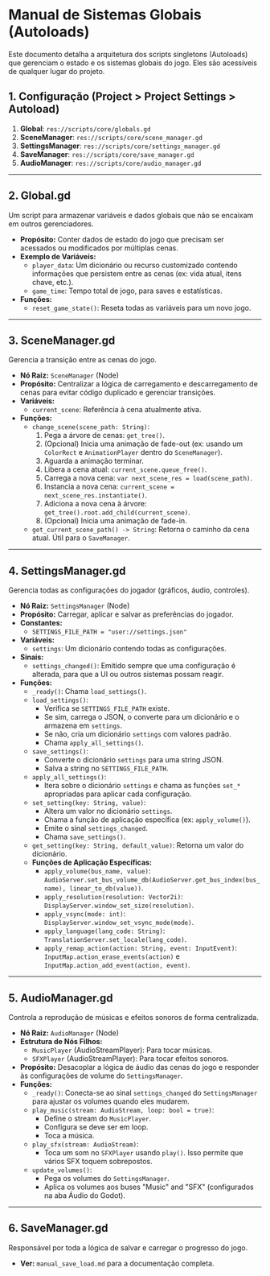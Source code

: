 # Manual de Sistemas Globais (Autoloads)

Este documento detalha a arquitetura dos scripts singletons (Autoloads) que gerenciam o estado e os sistemas globais do jogo. Eles são acessíveis de qualquer lugar do projeto.

## 1. Configuração (Project > Project Settings > Autoload)

1.  **Global**: `res://scripts/core/globals.gd`
2.  **SceneManager**: `res://scripts/core/scene_manager.gd`
3.  **SettingsManager**: `res://scripts/core/settings_manager.gd`
4.  **SaveManager**: `res://scripts/core/save_manager.gd`
5.  **AudioManager**: `res://scripts/core/audio_manager.gd`

---

## 2. Global.gd

Um script para armazenar variáveis e dados globais que não se encaixam em outros gerenciadores.

- **Propósito:** Conter dados de estado do jogo que precisam ser acessados ou modificados por múltiplas cenas.
- **Exemplo de Variáveis:**
  - `player_data`: Um dicionário ou recurso customizado contendo informações que persistem entre as cenas (ex: vida atual, itens chave, etc.).
  - `game_time`: Tempo total de jogo, para saves e estatísticas.
- **Funções:**
  - `reset_game_state()`: Reseta todas as variáveis para um novo jogo.

---

## 3. SceneManager.gd

Gerencia a transição entre as cenas do jogo.

- **Nó Raiz:** `SceneManager` (Node)
- **Propósito:** Centralizar a lógica de carregamento e descarregamento de cenas para evitar código duplicado e gerenciar transições.
- **Variáveis:**
  - `current_scene`: Referência à cena atualmente ativa.
- **Funções:**
  - `change_scene(scene_path: String)`:
    1.  Pega a árvore de cenas: `get_tree()`.
    2.  (Opcional) Inicia uma animação de fade-out (ex: usando um `ColorRect` e `AnimationPlayer` dentro do `SceneManager`).
    3.  Aguarda a animação terminar.
    4.  Libera a cena atual: `current_scene.queue_free()`.
    5.  Carrega a nova cena: `var next_scene_res = load(scene_path)`.
    6.  Instancia a nova cena: `current_scene = next_scene_res.instantiate()`.
    7.  Adiciona a nova cena à árvore: `get_tree().root.add_child(current_scene)`.
    8.  (Opcional) Inicia uma animação de fade-in.
  - `get_current_scene_path() -> String`: Retorna o caminho da cena atual. Útil para o `SaveManager`.

---

## 4. SettingsManager.gd

Gerencia todas as configurações do jogador (gráficos, áudio, controles).

- **Nó Raiz:** `SettingsManager` (Node)
- **Propósito:** Carregar, aplicar e salvar as preferências do jogador.
- **Constantes:**
  - `SETTINGS_FILE_PATH = "user://settings.json"`
- **Variáveis:**
  - `settings`: Um dicionário contendo todas as configurações.
- **Sinais:**
  - `settings_changed()`: Emitido sempre que uma configuração é alterada, para que a UI ou outros sistemas possam reagir.
- **Funções:**
  - `_ready()`: Chama `load_settings()`.
  - `load_settings()`:
    - Verifica se `SETTINGS_FILE_PATH` existe.
    - Se sim, carrega o JSON, o converte para um dicionário e o armazena em `settings`.
    - Se não, cria um dicionário `settings` com valores padrão.
    - Chama `apply_all_settings()`.
  - `save_settings()`:
    - Converte o dicionário `settings` para uma string JSON.
    - Salva a string no `SETTINGS_FILE_PATH`.
  - `apply_all_settings()`:
    - Itera sobre o dicionário `settings` e chama as funções `set_*` apropriadas para aplicar cada configuração.
  - `set_setting(key: String, value)`:
    - Altera um valor no dicionário `settings`.
    - Chama a função de aplicação específica (ex: `apply_volume()`).
    - Emite o sinal `settings_changed`.
    - Chama `save_settings()`.
  - `get_setting(key: String, default_value)`: Retorna um valor do dicionário.
  - **Funções de Aplicação Específicas:**
    - `apply_volume(bus_name, value)`: `AudioServer.set_bus_volume_db(AudioServer.get_bus_index(bus_name), linear_to_db(value))`.
    - `apply_resolution(resolution: Vector2i)`: `DisplayServer.window_set_size(resolution)`.
    - `apply_vsync(mode: int)`: `DisplayServer.window_set_vsync_mode(mode)`.
    - `apply_language(lang_code: String)`: `TranslationServer.set_locale(lang_code)`.
    - `apply_remap_action(action: String, event: InputEvent)`: `InputMap.action_erase_events(action)` e `InputMap.action_add_event(action, event)`.

---

## 5. AudioManager.gd

Controla a reprodução de músicas e efeitos sonoros de forma centralizada.

- **Nó Raiz:** `AudioManager` (Node)
- **Estrutura de Nós Filhos:**
  - `MusicPlayer` (AudioStreamPlayer): Para tocar músicas.
  - `SFXPlayer` (AudioStreamPlayer): Para tocar efeitos sonoros.
- **Propósito:** Desacoplar a lógica de áudio das cenas do jogo e responder às configurações de volume do `SettingsManager`.
- **Funções:**
  - `_ready()`: Conecta-se ao sinal `settings_changed` do `SettingsManager` para ajustar os volumes quando eles mudarem.
  - `play_music(stream: AudioStream, loop: bool = true)`:
    - Define o stream do `MusicPlayer`.
    - Configura se deve ser em loop.
    - Toca a música.
  - `play_sfx(stream: AudioStream)`:
    - Toca um som no `SFXPlayer` usando `play()`. Isso permite que vários SFX toquem sobrepostos.
  - `update_volumes()`:
    - Pega os volumes do `SettingsManager`.
    - Aplica os volumes aos buses "Music" and "SFX" (configurados na aba Áudio do Godot).

---
## 6. SaveManager.gd

Responsável por toda a lógica de salvar e carregar o progresso do jogo.

- **Ver:** `manual_save_load.md` para a documentação completa.
